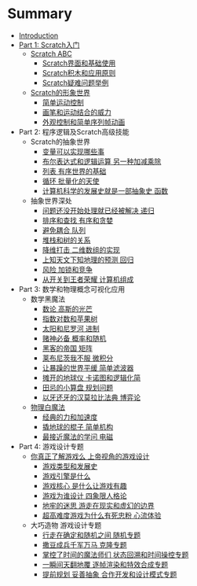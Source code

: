 # Summary

* [Introduction](README.md)
* [Part 1: Scratch入门](part-1-scratchru-men.md)
  * [Scratch ABC](part-1-scratchru-men/scratch-abc.md)
    * [Scratch界面和基础使用](part-1-scratchru-men/scratch-abc/scratchjie-mian-he-ji-chu-shi-yong-fang-fa.md)
    * [Scratch积木和应用原则](part-1-scratchru-men/scratch-abc/scratchji-mu-he-qian-zai-ying-yong.md)
    * [Scratch疑难问题举例](part-1-scratchru-men/scratch-abc/scratchyi-nan-wen-ti-ju-li.md)
  * [Scratch的形象世界](part-1-scratchru-men/scratchde-xing-xiang-shi-jie.md)
    * [简单运动控制](part-1-scratchru-men/scratchde-xing-xiang-shi-jie/jian-dan-yun-dong-kong-zhi.md)
    * [画笔和运动结合的威力](part-1-scratchru-men/scratchde-xing-xiang-shi-jie/hua-bi-he-yun-dong-jie-he-de-wei-li.md)
    * [外观控制和简单序列帧动画](part-1-scratchru-men/scratchde-xing-xiang-shi-jie/wai-guan-kong-zhi-he-jian-dan-xu-lie-zheng-dong-hua.md)
* Part 2: 程序逻辑及Scratch高级技能
  * Scratch的抽象世界
    * [变量可以实现哪些事](bian-liang-ke-yi-shi-xian-na-xie-shi.md)
    * [布尔表达式和逻辑运算 另一种加减乘除](bu-er-biao-da-shi-he-luo-ji-yun-suan-ling-yi-zhong-jia-jian-cheng-chu.md)
    * [列表 有序世界的基础](lie-biao-you-xu-shi-jie-de-ji-chu.md)
    * [循环 批量化的天使](xun-huan-pi-liang-hua-de-tian-shi.md)
    * [计算机科学的发展史就是一部抽象史 函数](ji-suan-ji-ke-xue-de-fa-zhan-shi-jiu-shi-yi-bu-chou-xiang-shi-han-shu.md)
  * 抽象世界深处
    * [问题还没开始处理就已经被解决 递归](wen-ti-huan-mei-kai-shi-chu-li-jiu-yi-jing-bei-jie-jue-di-gui.md)
    * [排序和查找 有序和贪婪](pai-xu-he-cha-zhao-you-xu-he-tan-lan.md)
    * [避免耦合 队列](yao-pie-qing-guan-xi-zhao-lian-biao-dui-lie.md)
    * [堆栈和树的关系](dui-zhan-he-shu-de-guan-xi.md)
    * [降维打击 二维数组的实现](jiang-wei-da-ji-er-wei-shu-zu-de-shi-xian.md)
    * [上知天文下知地理的预测 回归](shang-zhi-tian-wen-xia-zhi-di-li-de-yu-ce-hui-gui.md)
    * [风险 加锁和竞争](feng-xian-jia-suo-he-jing-zheng.md)
    * [从开关到王者荣耀 计算机组成](cong-kai-guan-dao-wang-zhe-rong-yao-ji-suan-ji-zu-cheng.md)
* Part 3: 数学和物理概念可视化应用
  * 数学黑魔法
    * [数论 高斯的光芒](shu-lun-gao-si-de-guang-mang.md)
    * [指数对数和苹果树](zhi-shu-dui-shu-he-ping-guo-shu.md)
    * [太阳和尼罗河 进制](tai-yang-he-ni-luo-he-jin-zhi.md)
    * [赌神必备 概率和随机](du-shen-bi-bei-gai-lv-he-sui-ji.md)
    * [黑客的帝国 矩阵](hei-ke-de-di-guo-ju-zhen.md)
    * [莱布尼茨我不服 微积分](lai-bu-ni-ci-wo-bu-fu-wei-ji-fen.md)
    * [让暴躁的世界平缓 简单滤波器](rang-bao-zao-de-shi-jie-ping-huan-jian-dan-lv-bo-qi.md)
    * [摊开的地球仪 卡诺图和逻辑化简](tan-kai-de-di-qiu-yi-qia-nuo-tu-he-luo-ji-hua-jian.md)
    * [田忌的小算盘 规划问题](tian-ji-de-xiao-suan-pan-gui-hua-wen-ti.md)
    * [以牙还牙的汉莫拉比法典 博弈论](yi-ya-huan-ya-de-han-mo-la-bi-fa-dian-bo-yi-lun.md)
  * [物理白魔法](wu-li-bai-mo-fa.md)
    * [经典的力和加速度](jing-dian-de-li-he-jia-su-du.md)
    * [撬地球的棍子 简单机构](qiao-di-qiu-de-gun-zi-jian-dan-ji-gou.md)
    * [最接近魔法的学问 电磁](zui-jie-jin-mo-fa-de-xue-wen-dian-ci.md)
* Part 4: 游戏设计专题
  * [你真正了解游戏么 上帝视角的游戏设计](ni-zhen-zheng-le-jie-you-xi-yao-shang-di-shi-jiao-de-you-xi-she-ji.md)
    * [游戏类型和发展史](you-xi-lei-xing-he-fa-zhan-shi.md)
    * [游戏引擎是什么](you-xi-yin-qing-shi-shi-yao.md)
    * [游戏核心 是什么让游戏有趣](you-xi-he-xin-shi-shi-yao-rang-you-xi-you-qu.md)
    * [游戏为谁设计 四象限人格论](you-xi-wei-shui-she-ji-si-xiang-xian-ren-ge-lun.md)
    * [地牢的迷思 游走在现实和虚幻的边界](di-lao-de-mi-si-you-zou-zai-xian-shi-he-xu-huan-de-bian-jie.md)
    * [超高难度游戏为什么有死忠粉 心流体验](chao-gao-nan-du-you-xi-wei-shi-yao-you-si-zhong-fen-xin-liu-ti-yan.md)
  * 大巧造物 游戏设计专题
    * [行走在确定和随机之间 随机专题](xing-zou-zai-que-ding-he-sui-ji-zhi-jian-sui-ji-zhuan-ti.md)
    * [撒豆成兵千军万马 克隆专题](sa-dou-cheng-bing-qian-jun-wan-ma-ke-long-zhuan-ti.md)
    * [掌控了时间的魔法师们 状态回溯和时间操控专题](zhang-kong-le-shi-jian-de-mo-fa-shi-men-zhuang-tai-hui-su-he-shi-jian-cao-kong-zhuan-ti.md)
    * [一瞬间天翻地覆 逐帧渲染和特效合成专题](yi-shun-jian-tian-fan-di-fu-zhu-zheng-xuan-ran-he-te-xiao-he-cheng-zhuan-ti.md)
    * [提前规划 妥善抽象 合作开发和设计模式专题](ti-qian-gui-hua-tuo-shan-chou-xiang-he-zuo-kai-fa-he-she-ji-mo-shi-zhuan-ti.md)

